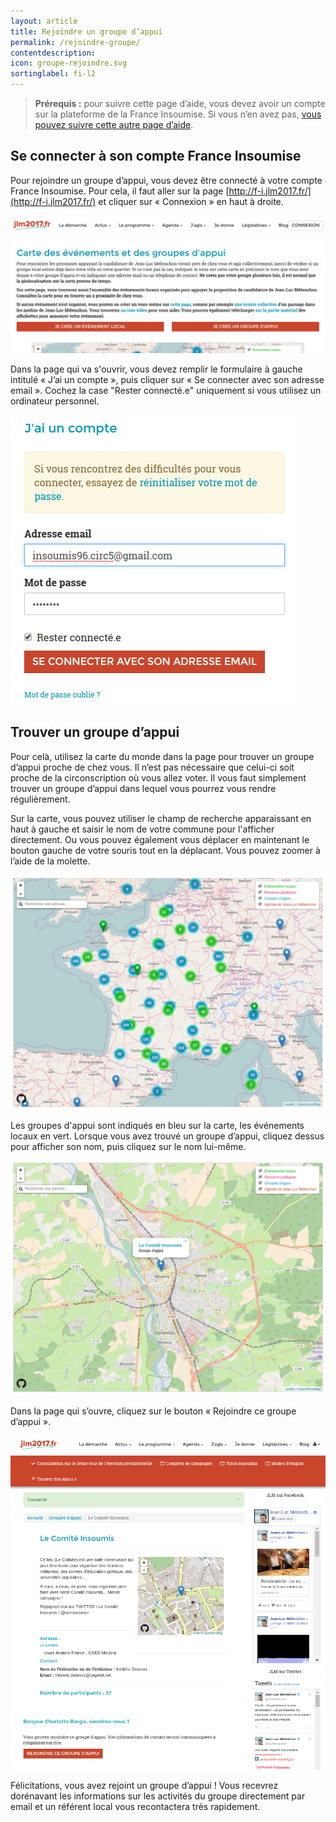 ```yaml
---
layout: article
title: Rejoindre un groupe d’appui
permalink: /rejoindre-groupe/
contentdescription:
icon: groupe-rejoindre.svg
sortinglabel: fi-l2
---
```


>**Prérequis :**
>pour suivre cette page d’aide, vous devez avoir un compte sur la plateforme de la France Insoumise. Si vous n’en avez pas, [vous pouvez suivre cette autre page d’aide](/franceinsoumise/rejoindre).

## Se connecter à son compte France Insoumise

Pour rejoindre un groupe d’appui, vous devez être connecté à votre compte France Insoumise. Pour cela, il faut aller sur la page [http://f-i.jlm2017.fr/](http://f-i.jlm2017.fr/) et cliquer sur « Connexion » en haut à droite.

![Page d’accueil de la plateforme France Insoumise](/assets/images/screenshots/franceinsoumise-connexion1.png)

Dans la page qui va s'ouvrir, vous devez remplir le formulaire à gauche intitulé « J’ai un compte », puis cliquer sur « Se connecter avec son adresse email ».
Cochez la case "Rester connecté.e" uniquement si vous utilisez un ordinateur personnel.

![Formulaire de connexion de la plateforme France Insoumise](/assets/images/screenshots/franceinsoumise-connexion2.png)

## Trouver un groupe d’appui

Pour celà, utilisez la carte du monde dans la page pour trouver un groupe d’appui proche de chez vous. Il n’est pas nécessaire que celui-ci soit proche de la circonscription où vous allez voter. Il vous faut simplement trouver un groupe d’appui dans lequel vous pourrez vous rendre régulièrement.

Sur la carte, vous pouvez utiliser le champ de recherche apparaissant en haut à gauche et saisir le nom de votre commune pour l'afficher directement.
Ou vous pouvez également vous déplacer en maintenant le bouton gauche de votre souris tout en la déplacant. Vous pouvez zoomer à l’aide de la molette.

![Carte des groupes d’appui sur la plateforme France Insoumise](/assets/images/screenshots/franceinsoumise-carte1.png)

Les groupes d'appui sont indiqués en bleu sur la carte, les événements locaux en vert.
Lorsque vous avez trouvé un groupe d’appui, cliquez dessus pour afficher son nom, puis cliquez sur le nom lui-même.

![Un groupe d’appui selectionné sur la plateforme France Insoumise](/assets/images/screenshots/franceinsoumise-carte2.png)

Dans la page qui s’ouvre, cliquez sur le bouton « Rejoindre ce groupe d’appui ».

![Page d’un groupe d’appui sur la plateforme France Insoumise](/assets/images/screenshots/franceinsoumise-groupeappui.png)

Félicitations, vous avez rejoint un groupe d’appui !
Vous recevrez dorénavant les informations sur les activités du groupe directement par email et un référent local vous recontactera très rapidement.
